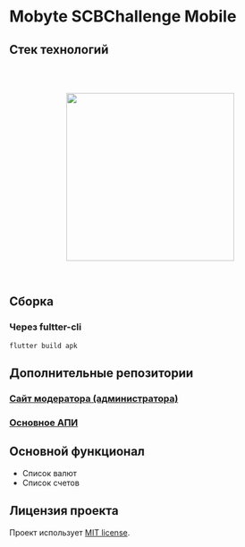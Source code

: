 # Mobyte SCBChallenge Mobile

## Стек технологий

<br>
<br>
<p align="center">
    <a href="https://pub.dev/" target="_blank">
        <img src="https://user-images.githubusercontent.com/51419598/152648731-567997ec-ac1c-4a9c-a816-a1fb1882abbe.png" width="300" title="hover text" alt="">
    </a>
</p><br>

## Сборка

### **Через fultter-cli**
```
flutter build apk
```

## Дополнительные репозитории
### [Сайт модератора (администратора)](https://github.com/akmalova/mobyte_scbteamchallenge_admin)
### [Основное АПИ](https://github.com/Fyordo/finance-hackathon)

## Основной функционал
- Список валют
- Список счетов

## Лицензия проекта

Проект использует [MIT license](https://opensource.org/licenses/MIT).
